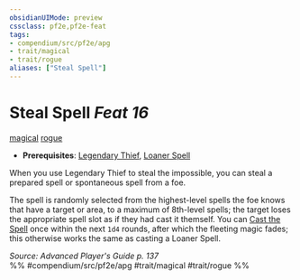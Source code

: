```yaml
---
obsidianUIMode: preview
cssclass: pf2e,pf2e-feat
tags:
- compendium/src/pf2e/apg
- trait/magical
- trait/rogue
aliases: ["Steal Spell"]
---
```

# Steal Spell  *Feat 16*  
[magical](../../rules/traits/magical.md)  [rogue](../../rules/traits/rogue.md)  

- **Prerequisites**: [Legendary Thief](legendary-thief.md), [Loaner Spell](loaner-spell-apg.md)

When you use Legendary Thief to steal the impossible, you can steal a prepared spell or spontaneous spell from a foe.

The spell is randomly selected from the highest-level spells the foe knows that have a target or area, to a maximum of 8th-level spells; the target loses the appropriate spell slot as if they had cast it themself. You can [Cast the Spell](../../rules/actions/cast-a-spell.md) once within the next `1d4` rounds, after which the fleeting magic fades; this otherwise works the same as casting a Loaner Spell.

*Source: Advanced Player's Guide p. 137*  
%% #compendium/src/pf2e/apg #trait/magical #trait/rogue %%